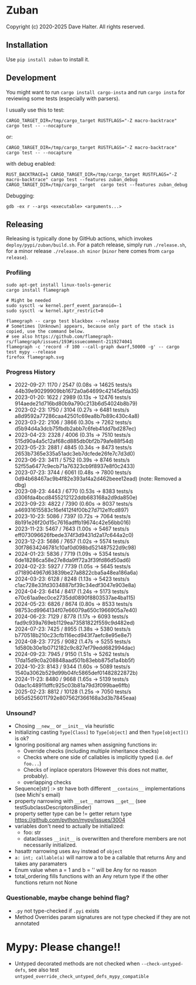 # Zuban

Copyright (c) 2020-2025 Dave Halter. All rights reserved.


## Installation

Use `pip install zuban` to install it.


## Development

You might want to run `cargo install cargo-insta` and run `cargo insta` for
reviewing some tests (especially with parsers).

I usually use this to test:

    CARGO_TARGET_DIR=/tmp/cargo_target RUSTFLAGS="-Z macro-backtrace" cargo test -- --nocapture

or:

    CARGO_TARGET_DIR=/tmp/cargo_target RUSTFLAGS="-Z macro-backtrace" cargo test -- --nocapture

with debug enabled:

    RUST_BACKTRACE=1 CARGO_TARGET_DIR=/tmp/cargo_target RUSTFLAGS="-Z macro-backtrace" cargo test --features zuban_debug
    CARGO_TARGET_DIR=/tmp/cargo_target  cargo test --features zuban_debug

Debugging:

    gdb -ex r --args <executable> <arguments...>


## Releasing

Releasing is typically done by GitHub actions, which invokes `deploy/pypi/zuban/build.sh`.
For a patch release, simply run `./release.sh`, for a minor release `./release.sh minor` (`minor` here comes from `cargo release`).


### Profiling

    sudo apt-get install linux-tools-generic
    cargo install flamegraph

    # Might be needed
    sudo sysctl -w kernel.perf_event_paranoid=-1
    sudo sysctl -w kernel.kptr_restrict=0

    flamegraph -- cargo test blackbox --release
    # Sometimes [Unknown] appears, because only part of the stack is copied, use the command below.
    # see also https://github.com/flamegraph-rs/flamegraph/issues/193#issuecomment-2119274041
    flamegraph -c 'record -F 100 --call-graph dwarf,50000 -g' -- cargo test mypy --release
    firefox flamegraph.svg

### Progress History

- 2022-09-27:  1170 /  2547 (0.08s -> 14625 tests/s 44b39e90299909bb1672a0a64699c42145efda35)
- 2023-01-20:  1622 /  2989 (0.13s -> 12476 tests/s 914aede21d716bd80b9a790c213b6d54024b8b79)
- 2023-02-23:  1750 /  3104 (0.27s ->  6481 tests/s a8d9592a77286caa42501c69ea8b7b89c430c4a8)
- 2023-03-22:  2106 /  3866 (0.30s ->  7262 tests/s d5b94d4a3dcb75fbdb2abb7c6feb41dd7bd287ec)
- 2023-04-23:  2328 /  4006 (0.31s ->  7510 tests/s 515d90a4a5c12af68cd885db0bf2b79afe88f54d)
- 2023-05-23:  2881 /  4845 (0.34s ->  8473 tests/s 2653b7365e335a51adc3eb7dcfede26fe7c7d3d0)
- 2023-06-23:  3411 /  5752 (0.39s ->  8746 tests/s 52f55a6477c9ecb71a76323cb9f8937e8f0c2433)
- 2023-07-23:  3744 /  6061 (0.48s ->  7800 tests/s 0d94b68467ac9b4f82e393af4a2d462beee12ead) (note: Removed a dbg)
- 2023-08-23:  4443 /  6770 (0.53s ->  8383 tests/s d306fda4bcd8455212122ddb683168a2d9da850e)
- 2023-09-23:  4822 /  7390 (0.60s ->  8037 tests/s a46931615583c16ef412f4f00b27d712e1fcd897)
- 2023-10-23:  5086 /  7397 (0.72s ->  7064 tests/s 8b191e26f20d15c7616adffb19674c42e56bb016)
- 2023-11-23:  5467 /  7643 (1.00s ->  5467 tests/s eff073096626fbede374f3d9431d2a17c644a2c0)
- 2023-12-23:  5686 /  7657 (1.02s ->  5574 tests/s 30f78634246781c10af0d098bd521487522d9c98)
- 2024-01-23:  5836 /  7719 (1.09s ->  5354 tests/s 6de18286ca58e27e8da9ff72a3f39fd86d50ad6)
- 2024-02-23:  5927 /  7739 (1.05s ->  5645 tests/s d718904967d63839be27a8822cba5a48ea186a6a)
- 2024-03-23:  6128 /  8248 (1.13s ->  5423 tests/s c1ac728e33fd3034887bf39c34edf3047e903e8a)
- 2024-04-23:  6414 /  8417 (1.24s ->  5173 tests/s e70c61aa9ec0ce2735dd0890f8803537ae4ba115)
- 2024-05-23:  6826 /  8674 (0.80s ->  8533 tests/s 98753cd9964134f07e66079a650c1966905a7e40)
- 2024-06-23:  7129 /  8778 (1.17s ->  6093 tests/s fad9c939a769eb1129ea73581822f559c9d482ed)
- 2024-07-23:  7425 /  8955 (1.38s ->  5380 tests/s b770518b210c23cfb116ecd943f7aefc8e95e8e7)
- 2024-08-23:  7725 /  9082 (1.47s ->  5255 tests/s 1d580b30e1b0712182c9c827ef79edd682994dac)
- 2024-09-23:  7945 /  9150 (1.51s ->  5262 tests/s 17da15d9c0a208848aad501b83ebb875d1a4bb5f)
- 2024-10-23:  8143 /  9344 (1.60s ->  5089 tests/s 1540a3062b529d99b04fc5865def01482822872b)
- 2024-11-23:  8480 /  9668 (1.65s ->  5139 tests/s 0dac1c48911dffc925c03b81a79d3f099bae6ffb)
- 2025-02-23:  8812 / 10128 (1.25s ->  7050 tests/s b65d5256011792e807562f366168a3d3b7845eaa)

### Unsound?

- Chosing `__new__` or `__init__` via heuristic
- Initializing casting `Type[Class]` to `Type[object]` and then `Type[object]()` is ok?
- Ignoring positional arg names when assigning functions in:
  - Override checks (including multiple inheritance checks)
  - Checks where one side of callables is implicitly typed (i.e. `def foo...`)
  - Checks of inplace operators (However this does not matter, probably).
  - overlapping checks
- Sequence[str] :> str have both different `__contains__` implementations (see Michi's email)
- property narrowing with `__set__` narrows `__get__` (see testSubclassDescriptorsBinder)
- property setter type can be != getter return type https://github.com/python/mypy/issues/3004
- variables don't need to actually be initialized:
  - foo: str
  - dataclasses `__init__` is overwritten and therefore members are not necessarily initialized.
- hasattr narrowing uses `Any` instead of `object`
- `a: int; callable(a)` will narrow a to be a callable that returns Any and takes any paramaters
- Enum value when a = 1 and b = '' will be Any for no reason
- total_ordering fills functions with an Any return type if the other functions return not None

### Questionable, maybe change behind flag?

- `.py` not type-checked if `.pyi` exists
- Method Overrides param signatures are not type checked if they are not annotated


# Mypy: Please change!!

- Untyped decorated methods are not checked when `--check-untyped-defs`, see also test
  `untyped_override_check_untyped_defs_mypy_compatible`
